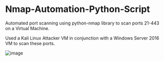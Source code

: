 # Nmap-Automation-Python-Script
Automated port scanning using python-nmap library to scan ports 21-443 on a Virtual Machine.

Used a Kali Linux Attacker VM in conjunction with a Windows Server 2016 VM to scan these ports.

![image](https://github.com/user-attachments/assets/60f8e1d9-eeef-4135-88dd-aa37fa60c23d)
